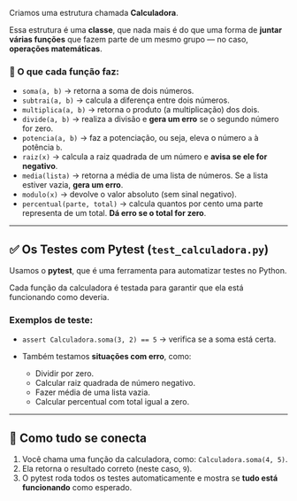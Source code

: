 Criamos uma estrutura chamada **Calculadora**.

Essa estrutura é uma **classe**, que nada mais é do que uma forma de **juntar várias funções** que fazem parte de um mesmo grupo — no caso, **operações matemáticas**.

### 🔧 O que cada função faz:

* `soma(a, b)` → retorna a soma de dois números.
* `subtrai(a, b)` → calcula a diferença entre dois números.
* `multiplica(a, b)` → retorna o produto (a multiplicação) dos dois.
* `divide(a, b)` → realiza a divisão e **gera um erro** se o segundo número for zero.
* `potencia(a, b)` → faz a potenciação, ou seja, eleva o número `a` à potência `b`.
* `raiz(x)` → calcula a raiz quadrada de um número e **avisa se ele for negativo**.
* `media(lista)` → retorna a média de uma lista de números. Se a lista estiver vazia, **gera um erro**.
* `modulo(x)` → devolve o valor absoluto (sem sinal negativo).
* `percentual(parte, total)` → calcula quantos por cento uma parte representa de um total. **Dá erro se o total for zero**.

---

## ✅ Os Testes com Pytest (`test_calculadora.py`)

Usamos o **pytest**, que é uma ferramenta para automatizar testes no Python.

Cada função da calculadora é testada para garantir que ela está funcionando como deveria.

### Exemplos de teste:

* `assert Calculadora.soma(3, 2) == 5` → verifica se a soma está certa.
* Também testamos **situações com erro**, como:

  * Dividir por zero.
  * Calcular raiz quadrada de número negativo.
  * Fazer média de uma lista vazia.
  * Calcular percentual com total igual a zero.

---

## 🔁 Como tudo se conecta

1. Você chama uma função da calculadora, como: `Calculadora.soma(4, 5)`.
2. Ela retorna o resultado correto (neste caso, `9`).
3. O pytest roda todos os testes automaticamente e mostra se **tudo está funcionando** como esperado.